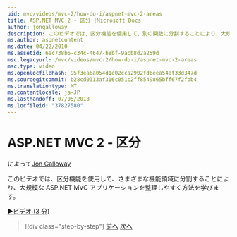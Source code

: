 ```yaml
---
uid: mvc/videos/mvc-2/how-do-i/aspnet-mvc-2-areas
title: ASP.NET MVC 2 - 区分 |Microsoft Docs
author: jongalloway
description: このビデオでは、区分機能を使用して、別の関数に分割することにより、大規模な ASP.NET MVC アプリケーションを整理しやすく方法について説明しています.
ms.author: aspnetcontent
ms.date: 04/22/2010
ms.assetid: 6ec738b6-c34c-4647-b8bf-9acb8d2a259d
msc.legacyurl: /mvc/videos/mvc-2/how-do-i/aspnet-mvc-2-areas
msc.type: video
ms.openlocfilehash: 95f3ea6a054d1e02cca2902fd6eea54ef33d347d
ms.sourcegitcommit: b28cd0313af316c051c2ff8549865bff67f2fbb4
ms.translationtype: MT
ms.contentlocale: ja-JP
ms.lasthandoff: 07/05/2018
ms.locfileid: "37827580"
---
```

<a name="aspnet-mvc-2---areas"></a>ASP.NET MVC 2 - 区分
====================
によって[Jon Galloway](https://github.com/jongalloway)

このビデオでは、区分機能を使用して、さまざまな機能領域に分割することにより、大規模な ASP.NET MVC アプリケーションを整理しやすく方法を学びます。

[&#9654;ビデオ (3 分)](https://channel9.msdn.com/Blogs/ASP-NET-Site-Videos/aspnet-mvc-2-areas)

> [!div class="step-by-step"]
> [前へ](mvc2-template-customization.md)
> [次へ](aspnet-mvc-2-render-action.md)
